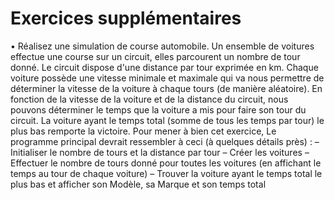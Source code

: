 # Exercices supplémentaires
• Réalisez une simulation de course automobile.
Un ensemble de voitures effectue une course sur un circuit, elles parcourent un nombre de tour donné.
Le circuit dispose d'une distance par tour exprimée en km.
Chaque voiture possède une vitesse minimale et maximale qui va nous permettre de déterminer la vitesse de la voiture à chaque
tours (de manière aléatoire).
En fonction de la vitesse de la voiture et de la distance du circuit, nous pouvons déterminer le temps que la voiture a mis pour faire
son tour du circuit.
La voiture ayant le temps total (somme de tous les temps par tour) le plus bas remporte la victoire.
Pour mener à bien cet exercice, Le programme principal devrait ressembler à ceci (à quelques détails près) :
– Initialiser le nombre de tours et la distance par tour
– Créer les voitures
– Effectuer le nombre de tours donné pour toutes les voitures (en affichant le temps au tour de chaque voiture)
– Trouver la voiture ayant le temps total le plus bas et afficher son Modèle, sa Marque et son temps total

